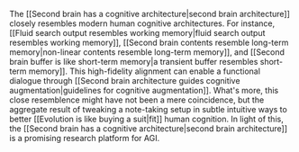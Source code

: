 ---
---

The [[Second brain has a cognitive architecture|second brain architecture]] closely resembles modern human cognitive architectures. For instance, [[Fluid search output resembles working memory|fluid search output resembles working memory]], [[Second brain contents resemble long-term memory|non-linear contents resemble long-term memory]], and [[Second brain buffer is like short-term memory|a transient buffer resembles short-term memory]]. This high-fidelity alignment can enable a functional dialogue through [[Second brain architecture guides cognitive augmentation|guidelines for cognitive augmentation]]. What's more, this close resemblence might have not been a mere coincidence, but the aggregate result of tweaking a note-taking setup in subtle intuitive ways to better [[Evolution is like buying a suit|fit]] human cognition. In light of this, the [[Second brain has a cognitive architecture|second brain architecture]] is a promising research platform for AGI.